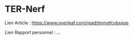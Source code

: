 # TER-Nerf

Lien Article : https://www.overleaf.com/read/tmmqfcvbsxpp

Lien Rapport personnel : ...
